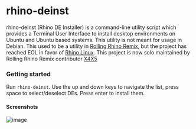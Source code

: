 # rhino-deinst
rhino-deinst (Rhino DE Installer) is a command-line utility script which provides a Terminal User Interface to install desktop environments on Ubuntu and Ubuntu based systems. This utility is not meant for usage in Debian. This used to be a utility in [Rolling Rhino Remix](https://rollingrhino.org/), but the project has reached EOL in favor of [Rhino Linux](https://rhinolinux.org/). This project is now solo maintained by Rolling Rhino Remix contributor [X4X5](https://github.com/X4X5/)
 
### Getting started
Run `rhino-deinst`. Use the up and down keys to navigate the list, press space to select/deselect DEs. Press enter to install them.

#### Screenshots
![image](https://user-images.githubusercontent.com/58742515/168484231-fd343b0e-a98c-494d-af0c-0971c5e02d19.png)
